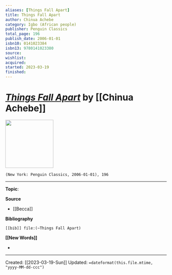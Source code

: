 ```yaml
---
aliases: [Things Fall Apart]
title: Things Fall Apart
author: Chinua Achebe
category: Igbo (African people)
publisher: Penguin Classics
total_page: 196
publish_date: 2006-01-01
isbn10: 0141023384
isbn13: 9780141023380
source: 
wishlist: 
acquired: 
started: 2023-03-19
finished: 
---
```

# *[Things Fall Apart]()* by [[Chinua Achebe]]

<img src="http://books.google.com/books/content?id=UhlhQgAACAAJ&printsec=frontcover&img=1&zoom=1&source=gbs_api" width=150>

`(New York: Penguin Classics, 2006-01-01), 196`



--- 
**Topic**: 

**Source**
- [[Becca]]

**Bibliography**

```query
[[bib]] file:(~Things Fall Apart)
```
 

**[[New Words]]**

- 

---
Created: [[2023-03-19-Sun]]
Updated: `=dateformat(this.file.mtime, "yyyy-MM-dd-ccc")`